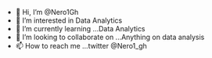 - 👋 Hi, I’m @Nero1Gh
- 👀 I’m interested in Data Analytics
- 🌱 I’m currently learning ...Data Analytics
- 💞️ I’m looking to collaborate on ...Anything on data analysis
- 📫 How to reach me ...twitter @Nero1_gh

<!---
Nero1Gh/Nero1Gh is a ✨ special ✨ repository because its `README.md` (this file) appears on your GitHub profile.
You can click the Preview link to take a look at your changes.
--->
